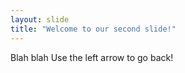 ```yaml
---
layout: slide
title: "Welcome to our second slide!"
---
```

Blah blah
Use the left arrow to go back!
